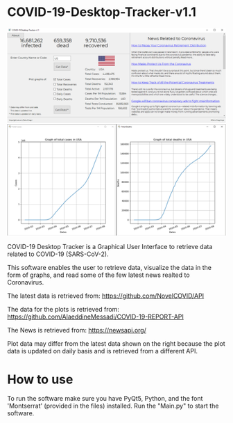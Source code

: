 # COVID-19-Desktop-Tracker-v1.1

![Example Image of the software](/images/covid19_01.PNG)
![Example Plots](/images/covid-plot.jpg)

COVID-19 Desktop Tracker is a Graphical User Interface to retrieve data related to COVID-19 (SARS-CoV-2).

This software enables the user to retrieve data, visualize the data in the form of graphs, and read some of the few latest news realted to Coronavirus.

The latest data is retrieved from:
https://github.com/NovelCOVID/API

The data for the plots is retrieved from:
https://github.com/AlaeddineMessadi/COVID-19-REPORT-API

The News is retrieved from:
https://newsapi.org/

Plot data may differ from the latest data shown on the right because the plot data is updated on daily basis and is retrieved from a different API.

# How to use
To run the software make sure you have PyQt5, Python, and the font 'Montserrat' (provided in the files) installed. Run the "Main.py" to start the software.
